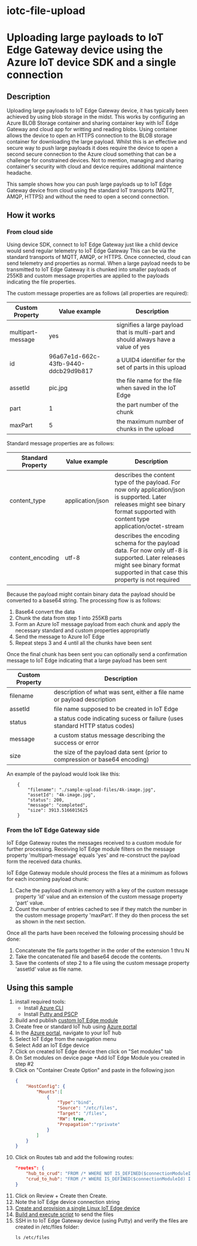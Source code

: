 # iotc-file-upload
# Uploading large payloads to IoT Edge Gateway device using the Azure IoT device SDK and a single connection

## Description

Uploading large payloads to IoT Edge Gateway device, it has typically been achieved by using blob storage in the midst. This works by configuring an Azure BLOB Storage container and sharing container key with IoT Edge Gateway and cloud app for writting and reading blobs. Using container allows the device to open an HTTPS connection to the BLOB storage container for downloading the large payload.  Whilst this is an effective and secure way to push large payloads it does require the device to open a second secure connection to the Azure cloud something that can be a challenge for constrained devices. Not to mention, managing and sharing container's security with cloud and device requires additional maintence headache.

This sample shows how you can push large payloads up to IoT Edge Gateway device from cloud using the standard IoT transports (MQTT, AMQP, HTTPS) and without the need to open a second connection.

## How it works

### From cloud side
Using device SDK, connect to IoT Edge Gateway just like a child device would send regular telemetry to IoT Edge Gateway
This can be via the standard transports of MQTT, AMQP, or HTTPS. Once connected, cloud can send telemetry and properties as normal.  When a large payload needs to be transmitted to IoT Edge Gateway it is chunked into smaller payloads of 255KB and custom message properties are applied to the payloads indicating the file properties.

The custom message properties are as follows (all properties are required):

|Custom Property|Value example|Description|
|---------------|-------------|-----------|
|multipart-message|yes|signifies a large payload that is multi-part and should always have a value of yes|
|id|96a67e1d-662c-43fb-9440-ddcb29d9b817|a UUID4 identifier for the set of parts in this upload|
|assetId|pic.jpg|the file name for the file when saved in the IoT Edge|
|part|1|the part number of the chunk
|maxPart|5|the maximum number of chunks in the upload

Standard message properties are as follows:

|Standard Property|Value example|Description|
|---------------|-------------|-----------|
|content_type|application/json|describes the content type of the payload.  For now only application/json is supported.  Later releases might see binary format supported with content type application/octet-stream|
|content_encoding|utf-8|describes the encoding schema for the payload data.  For now only utf-8 is supported.  Later releases might see binary format supported in that case this property is not required|

Because the payload might contain binary data the payload should be converted to a base64 string. The processing flow is as follows:

<ol>
<li> Base64 convert the data </li>
<li> Chunk the data from step 1 into 255KB parts </li>
<li> Form an Azure IoT message payload from each chunk and apply the necessary standard and custom properties appropriatly </li>
<li> Send the message to Azure IoT Edge </li>
<li> Repeat steps 3 and 4 until all the chunks have been sent </li>
</ol>

Once the final chunk has been sent you can optionally send a confirmation message to IoT Edge indicating that a large payload has been sent

|Custom Property|Description|
|---------------|-------------|
|filename|description of what was sent, either a file name or payload description|
|assetId|file name supposed to be created in IoT Edge|
|status|a status code indicating sucess or failure (uses standard HTTP status codes)|
|message|a custom status message describing the success or error|
|size|the size of the payload data sent (prior to compression or base64 encoding)|

An example of the payload would look like this:

```
    {
        "filename": "./sample-upload-files/4k-image.jpg",
        "assetId": "4k-image.jpg",
        "status": 200,
        "message": "completed",
        "size": 3913.5166015625
    }
```

### From the IoT Edge Gateway side

IoT Edge Gateway routes the messages received to a custom module for further processing.
Receiving IoT Edge module filters on the message property 'multipart-message' equals 'yes' and re-construct the payload form the received data chunks.

IoT Edge Gateway module should process the files at a minimum as follows for each incoming payload chunk:

<ol>
<li> Cache the payload chunk in memory with a key of the custom message property 'id' value and an extension of the custom message property 'part' value.</li>
<li> Count the number of entries cached to see if they match the number in the custom message property 'maxPart'.  If they do then process the set as shown in the next section.</li>
</ol>

Once all the parts have been received the following processing should be done:

<ol>
<li> Concatenate the file parts together in the order of the extension 1 thru N </li>
<li> Take the concatenated file and base64 decode the contents. </li>
<li> Save the contents of step 2 to a file using the custom message property 'assetId' value as file name. </li>
</ol>

## Using this sample
1. install required tools:
    - Install [Azure CLI](https://docs.microsoft.com/en-us/cli/azure/install-azure-cli)
    - Install [Putty and PSCP](https://www.chiark.greenend.org.uk/~sgtatham/putty/latest.html)
2. Build and publish [custom IoT Edge module](https://github.com/iot-for-all/iotedge-gateway-file-upload-c2d/tree/main/edge-gateway-modules/receive-files/README.md)
2. Create free or standard IoT hub using [Azure portal](https://ms.portal.azure.com/)
3. In the [Azure portal](https://ms.portal.azure.com/), navigate to your IoT hub
4. Select IoT Edge from the navigation menu
5. Select Add an IoT Edge device
6. Click on created IoT Edge device then click on "Set modules" tab
7. On Set modules on device page +Add IoT Edge Module you created in step #2
8. Click on "Container Create Option" and paste in the following json
    ```json
    {
        "HostConfig": {
            "Mounts":[
                {
                    "Type":"bind",
                    "Source": "/etc/files",
                    "Target": "/files",
                    "RW": true,
                    "Propagation":"rprivate"
                }
            ]
        }
    }
    ```
9. Click on Routes tab and add the following routes:
    ```json
    "routes": {
        "hub_to_crud": "FROM /* WHERE NOT IS_DEFINED($connectionModuleId) INTO BrokeredEndpoint(\"/modules/receive_files/inputs/input1\")",
        "crud_to_hub": "FROM /* WHERE IS_DEFINED($connectionModuleId) INTO $upstream"
    }
    ```
10. Click on Review + Create then Create. 
11. Note the IoT Edge device connection string
12. [Create and provision a single Linux IoT Edge device](edgevm.md)
13. [Build and execute script](https://github.com/iot-for-all/iotedge-gateway-file-upload-c2d/tree/main/app/README.md) to send the files
14. SSH in to IoT Edge Gateway device (using Putty) and verify the files are created in /etc/files folder:
    ```Linux
    ls /etc/files
    ```

